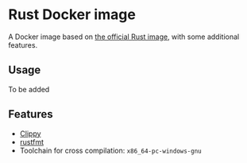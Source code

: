 # Rust Docker image

A Docker image based on [the official Rust image](https://hub.docker.com/_/rust), with some additional features. 

## Usage
To be added

## Features

- [Clippy](https://github.com/rust-lang/rust-clippy)
- [rustfmt](https://github.com/rust-lang/rustfmt)
- Toolchain for cross compilation: `x86_64-pc-windows-gnu`